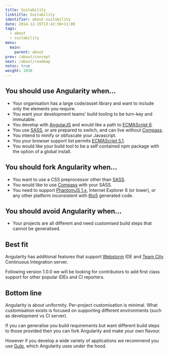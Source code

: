 ```yaml
---
title: Suitability
linktitle: Suitability
identifier: about-suitability
date: 2014-12-15T13:42:50+11:00
tags:
  - about
  - suitability
menu:
  main:
    parent: about
prev: /about/concept
next: /about/roadmap
notoc: true
weight: 1030
---
```


## You should use Angularity when...

* Your organisation has a large code/asset library and want to include only the elements you require.
* You want your development teams' build tooling to be turn-key and immutable.
* You develop with [AngularJS](https://angularjs.org/) and would like a path to
[ECMAScript 6](http://en.wikipedia.org/wiki/ECMAScript#ECMAScript_Harmony_.286th_Edition.29).
* You use [SASS](http://sass-lang.com/), or are prepared to switch, and can live without
[Compass](http://compass-style.org/).
* You intend to minify or obfuscate your Javascript.
* You your browser support list permits [ECMAScript 5.1](http://kangax.github.io/compat-table/es5/).
* You would like your build tool to be a self contained npm package with the option of a global install.

## You should fork Angularity when...

* You want to use a CSS preprocessor other than [SASS](http://sass-lang.com/).
* You would like to use [Compass](http://compass-style.org/) with your SASS.
* You need to support [PhantomJS 1.x](http://phantomjs.org/), Internet Explorer 8 (or lower), or any other platform
inconsistent with [6to5](https://6to5.org/) generated code.

## You should avoid Angularity when...

* Your projects are all different and need customised build steps that cannot be generalised.

## Best fit

Angularity has additional features that support [Webstorm](https://www.jetbrains.com/webstorm/) IDE and
[Team City](https://www.google.com.au/webhp?sourceid=chrome-instant&ion=1&espv=2&ie=UTF-8#q=team%20city)
Continuous Integration server.

Following version 1.0.0 we will be looking for contributors to add first class support for other popular IDEs and CI
reporters.

## Bottom line

Angularity is about uniformity. Per-project customisation is minimal. What customisation exists is focused on
supporting different environments (such as development vs CI server).

If you can generalise you build requirements but want different build steps to those provided then you can fork
Angularity and make your own flavour.

However if you develop a wide variety of applications we recommend you use [Gulp](http://gulpjs.com/), which Angularity
uses under the hood.